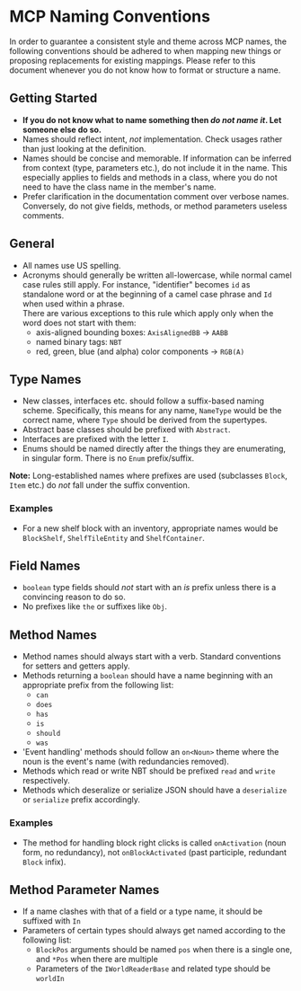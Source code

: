 MCP Naming Conventions
======================

In order to guarantee a consistent style and theme across MCP names, the following conventions
should be adhered to when mapping new things or proposing replacements for existing mappings.
Please refer to this document whenever you do not know how to format or structure a name.

Getting Started
---------------
 - **If you do not know what to name something then *do not name it*. Let someone else do so.**
 - Names should reflect intent, *not* implementation. Check usages rather than just looking at the definition.
 - Names should be concise and memorable. If information can be inferred from context (type, parameters etc.),
   do not include it in the name. This especially applies to fields and methods in a class, where you do not
   need to have the class name in the member's name.
 - Prefer clarification in the documentation comment over verbose names. Conversely, do not give fields,
   methods, or method parameters useless comments.

General
-------
 - All names use US spelling.
 - Acronyms should generally be written all-lowercase, while normal camel case rules still apply.
   For instance, "identifier" becomes `id` as standalone word or at the beginning of a camel case phrase and
   `Id` when used within a phrase.<br>
   There are various exceptions to this rule which apply only when the word does not start with them:
     - axis-aligned bounding boxes: `AxisAlignedBB` → `AABB`
     - named binary tags: `NBT`
     - red, green, blue (and alpha) color components → `RGB(A)`

Type Names
----------
 - New classes, interfaces etc. should follow a suffix-based naming scheme.
   Specifically, this means for any name, `NameType` would be the correct name, where `Type` should be
   derived from the supertypes.
 - Abstract base classes should be prefixed with `Abstract`.
 - Interfaces are prefixed with the letter `I`.
 - Enums should be named directly after the things they are enumerating, in singular form.
   There is no `Enum` prefix/suffix.

**Note:** Long-established names where prefixes are used (subclasses `Block`, `Item` etc.)
do *not* fall under the suffix convention.

### Examples
 - For a new shelf block with an inventory, appropriate names would be `BlockShelf`, `ShelfTileEntity` and
   `ShelfContainer`.

Field Names
-----------
 - `boolean` type fields should *not* start with an *is* prefix unless there is a convincing reason to do so.
 - No prefixes like `the` or suffixes like `Obj`.

Method Names
------------
 - Method names should always start with a verb. Standard conventions for setters and getters apply.
 - Methods returning a `boolean` should have a name beginning with an appropriate prefix from the following list:
     - `can` 
     - `does`
     - `has`
     - `is`
     - `should`
     - `was`
 - 'Event handling' methods should follow an `on<Noun>` theme where the noun is the event's name
   (with redundancies removed).
 - Methods which read or write NBT should be prefixed `read` and `write` respectively.
 - Methods which deseralize or serialize JSON should have a `deserialize` or `serialize` prefix accordingly. 

### Examples
 - The method for handling block right clicks is called `onActivation` (noun form, no redundancy),
   not `onBlockActivated` (past participle, redundant `Block` infix).

Method Parameter Names
----------------------
 - If a name clashes with that of a field or a type name, it should be suffixed with `In`
 - Parameters of certain types should always get named according to the following list:
     - `BlockPos` arguments should be named `pos` when there is a single one, and `*Pos` when there are multiple
     - Parameters of the `IWorldReaderBase` and related type should be `worldIn`